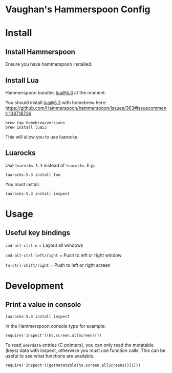 # Vaughan's Hammerspoon Config

# Install

## Install Hammerspoon

Ensure you have hammerspoon installed.

## Install Lua

Hammerspoon bundles lua@5.3 at the moment.

You should install lua@5.3 with homebrew here:
https://github.com/Hammerspoon/hammerspoon/issues/363#issuecomment-138718726

```
brew tap homebrew/versions
brew install lua53
```

This will allow you to use luarocks.

## Luarocks

Use `luarocks-5.3` instead of `luarocks`. E.g:

```
luarocks-5.3 install foo
```

You must install:

```
luarocks-5.3 install inspect
```

# Usage

## Useful key bindings

`cmd-alt-ctrl-n` = Layout all windows

`cmd-alt-ctrl-left/right` =  Push to left or right window

`fn-ctrl-shift/right` =  Push to left or right screen

# Development

## Print a value in console

```
luarocks-5.3 install inspect
```

In the Hammerspoon console type for example:

```
require('inspect')(hs.screen.allScreens())
```

To read `userdata` entries (C pointers), you can only read the metatable (keys) data with inspect, otherwise you must use function calls. This can be useful to see what functions are available.

```
require('inspect')(getmetatable(hs.screen.allScreens()[1]))
```
